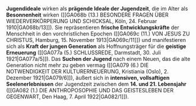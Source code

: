 
**Jugendideale** wirken als **prägende Ideale der Jugendzeit**, die im Alter als **Besonnenheit** wirken ([[GA068b (13.) BESONDERE FRAGEN ÜBER WIEDERVERKÖRPERUNG UND SCHICKSAL, Köln, 24. Februar 1910|GA068b/13]]). Sie repräsentieren **frische Entwicklungskräfte** der Menschheit in den vorchristlichen Epochen ([[GA069c (11.) VON JESUS ZU CHRISTUS, Hamburg, 15. November 1913|GA069c/11]]) und manifestieren sich als **Kraft der jungen Generation** als Hoffnungsträger für die **geistige Erneuerung** ([[GA077a (5.) SCHLUSSREDE, Darmstadt, 30. Juli 1921|GA077a/5]]). Das **Suchen der Jugend** nach einem Neuen, das die alte Generation nicht mehr zu geben vermag ([[GA079 (6.) DIE NOTWENDIGKEIT DER KULTURERNEUERUNG, Kristiania (Oslo), 2. Dezember 1921|GA079/6]]), äußert sich in **intensiven, vollsaftigen Seelenerlebnissen** der Jugendzeit zwischen dem **14. und 21. Lebensjahr** ([[GA082 (1.) DIE ANTHROPOSOPHIE UND DAS GEISTESLEBEN DER GEGENWART, Den Haag, 7. April 1922|GA082/1]]).

